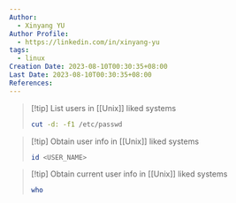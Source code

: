 ```yaml
---
Author:
  - Xinyang YU
Author Profile:
  - https://linkedin.com/in/xinyang-yu
tags:
  - linux
Creation Date: 2023-08-10T00:30:35+08:00
Last Date: 2023-08-10T00:30:35+08:00
References:
---
```


>[!tip] List users in [[Unix]] liked systems
>```bash
>cut -d: -f1 /etc/passwd
>```

>[!tip] Obtain user info in [[Unix]] liked systems
>```bash
>id <USER_NAME>
>```

>[!tip] Obtain current user info in [[Unix]] liked systems
>```bash
>who
>```